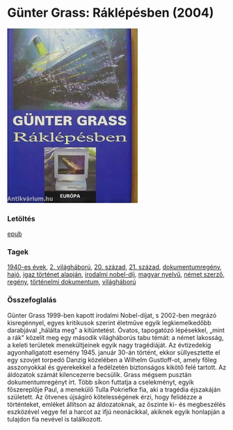 # <a name="id_358">Günter Grass: Ráklépésben (2004)</a>
<img src="https://github.com/BercziSandor/calibre_lib/raw/main/libs/main/Gunter%20Grass/Raklepesben%20%28358%29/cover.jpg" alt="cover" width="300"/>

### Letöltés
[epub](https://github.com/BercziSandor/calibre_lib/raw/main/libs/main/Gunter%20Grass/Raklepesben%20%28358%29/Raklepesben%20-%20Gunter%20Grass.epub)

### Tagek
[1940-es évek](https://github.com/berczisandor/calibre_lib/libs/main/_tags/1940-es%20%c3%a9vek.md), [2. világháború](https://github.com/berczisandor/calibre_lib/libs/main/_tags/2.%20vil%c3%a1gh%c3%a1bor%c3%ba.md), [20. század](https://github.com/berczisandor/calibre_lib/libs/main/_tags/20.%20sz%c3%a1zad.md), [21. század](https://github.com/berczisandor/calibre_lib/libs/main/_tags/21.%20sz%c3%a1zad.md), [dokumentumregény](https://github.com/berczisandor/calibre_lib/libs/main/_tags/dokumentumreg%c3%a9ny.md), [hajó](https://github.com/berczisandor/calibre_lib/libs/main/_tags/haj%c3%b3.md), [igaz történet alapján](https://github.com/berczisandor/calibre_lib/libs/main/_tags/igaz%20t%c3%b6rt%c3%a9net%20alapj%c3%a1n.md), [irodalmi nobel-díj](https://github.com/berczisandor/calibre_lib/libs/main/_tags/irodalmi%20nobel-d%c3%adj.md), [magyar nyelvű](https://github.com/berczisandor/calibre_lib/libs/main/_tags/magyar%20nyelv%c5%b1.md), [német szerző](https://github.com/berczisandor/calibre_lib/libs/main/_tags/n%c3%a9met%20szerz%c5%91.md), [regény](https://github.com/berczisandor/calibre_lib/libs/main/_tags/reg%c3%a9ny.md), [történelmi dokumentum](https://github.com/berczisandor/calibre_lib/libs/main/_tags/t%c3%b6rt%c3%a9nelmi%20dokumentum.md), [világháború](https://github.com/berczisandor/calibre_lib/libs/main/_tags/vil%c3%a1gh%c3%a1bor%c3%ba.md)

### Összefoglalás
<div>
<p>Günter ​Grass 1999-ben kapott irodalmi Nobel-díjat, s 2002-ben megrázó kisregénnyel, egyes kritikusok szerint életműve egyik legkiemelkedőbb darabjával „hálálta meg" a kitüntetést. Óvatos, tapogatózó lépésekkel, „mint a rák" közelít meg egy második világháborús tabu témát: a német lakosság, a keleti területek menekültjeinek egyik nagy tragédiáját. Az évtizedekig agyonhallgatott esemény 1945. január 30-án történt, ekkor süllyesztette el egy szovjet torpedó Danzig közelében a Wilhelm Gustloff-ot, amely főleg asszonyokkal és gyerekekkel a fedélzetén biztonságos kikötő felé tartott. Az áldozatok számát kilencezerre becsülik. Grass mégsem pusztán dokumentumregényt írt. Több síkon futtatja a cselekményt, egyik főszereplője Paul, a menekülő Tulla Pokriefke fia, aki a tragédia éjszakáján született. Az ötvenes újságíró kötelességének érzi, hogy felidézze a történteket, emléket állítson az áldozatoknak, az őszinte ki- és megbeszélés eszközével vegye fel a harcot az ifjú neonácikkal, akiknek egyik honlapján a tulajdon fia nevével is találkozott.</p></div>


